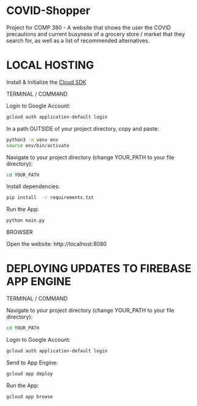 # COVID-Shopper
 Project for COMP 380 - A website that shows the user the COVID precautions and current busyness of a grocery store / market that they search for, as well as a list of recommended alternatives.

# LOCAL HOSTING
   Install & Initialize the [Cloud SDK](https://cloud.google.com/sdk/docs)

   TERMINAL / COMMAND

   Login to Google Account:
   ```bash
   gcloud auth application-default login
   ```

  In a path OUTSIDE of your project directory, copy and paste:
   ```bash
   python3 -m venv env
   source env/bin/activate
   ```

   Navigate to your project directory (change YOUR_PATH to your file directory):
   ```bash
   cd YOUR_PATH
   ```

   Install dependencies:
   ```bash
   pip install  -r requirements.txt
   ```
   
   Run the App:
   ```python
   python main.py
   ```

   BROWSER
   
   Open the website:
   http://localhost:8080

# DEPLOYING UPDATES TO FIREBASE APP ENGINE
   TERMINAL / COMMAND
   
   Navigate to your project directory (change YOUR_PATH to your file directory):
   ```bash
   cd YOUR_PATH
   ```
   
   Login to Google Account:
   ```bash
   gcloud auth application-default login
   ```
   
   Send to App Engine:
   ```bash
   gcloud app deploy
   ```

   Run the App:
   ```bash
   gcloud app browse
   ```
